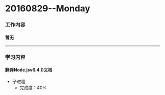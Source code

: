 # 20160829--Monday

### 工作内容
    
#### **暂无**
    
----------------------


### 学习内容

#### **翻译Node.jsv6.4.0文档**
- 子进程
    - 完成度：40%
